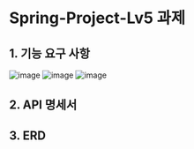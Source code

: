 # Spring-Project-Lv5 과제
## 1. 기능 요구 사항
![image](https://github.com/baekgomsuyeom/Spring-Project-Lv5/assets/117441902/251e1fbe-8459-450d-83eb-c8e36c799421)
![image](https://github.com/baekgomsuyeom/Spring-Project-Lv5/assets/117441902/1cb97725-7ce0-426c-990b-567bf0529b43)
![image](https://github.com/baekgomsuyeom/Spring-Project-Lv5/assets/117441902/1b96b378-0c03-47c8-b770-8556c2c56e29)

## 2. API 명세서

## 3. ERD
